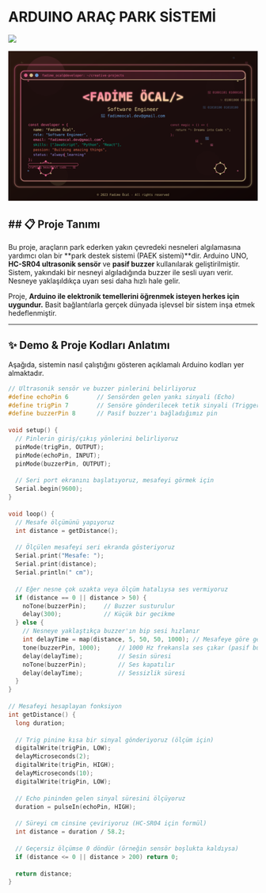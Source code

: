 # ARDUINO ARAÇ PARK SİSTEMİ
<img src="./content/arduino_uno_sensör.png" width="1000px"><br>

<img src="./content/fadime.svg">

## ## 📋 Proje Tanımı

Bu proje, araçların park ederken yakın çevredeki nesneleri algılamasına yardımcı olan bir **park destek sistemi (PAEK sistemi)**dir. Arduino UNO, **HC-SR04 ultrasonik sensör** ve **pasif buzzer** kullanılarak geliştirilmiştir. Sistem, yakındaki bir nesneyi algıladığında buzzer ile sesli uyarı verir. Nesneye yaklaşıldıkça uyarı sesi daha hızlı hale gelir.

Proje, **Arduino ile elektronik temellerini öğrenmek isteyen herkes için uygundur.** Basit bağlantılarla gerçek dünyada işlevsel bir sistem inşa etmek hedeflenmiştir.

---

## ✨ Demo & Proje Kodları Anlatımı

Aşağıda, sistemin nasıl çalıştığını gösteren açıklamalı Arduino kodları yer almaktadır.

```cpp
// Ultrasonik sensör ve buzzer pinlerini belirliyoruz
#define echoPin 6        // Sensörden gelen yankı sinyali (Echo)
#define trigPin 7        // Sensöre gönderilecek tetik sinyali (Trigger)
#define buzzerPin 8      // Pasif buzzer'ı bağladığımız pin

void setup() {
  // Pinlerin giriş/çıkış yönlerini belirliyoruz
  pinMode(trigPin, OUTPUT);
  pinMode(echoPin, INPUT);
  pinMode(buzzerPin, OUTPUT);
  
  // Seri port ekranını başlatıyoruz, mesafeyi görmek için
  Serial.begin(9600);
}

void loop() {
  // Mesafe ölçümünü yapıyoruz
  int distance = getDistance();

  // Ölçülen mesafeyi seri ekranda gösteriyoruz
  Serial.print("Mesafe: ");
  Serial.print(distance);
  Serial.println(" cm");

  // Eğer nesne çok uzakta veya ölçüm hatalıysa ses vermiyoruz
  if (distance == 0 || distance > 50) {
    noTone(buzzerPin);     // Buzzer susturulur
    delay(300);            // Küçük bir gecikme
  } else {
    // Nesneye yaklaştıkça buzzer'ın bip sesi hızlanır
    int delayTime = map(distance, 5, 50, 50, 1000); // Mesafeye göre gecikme süresi
    tone(buzzerPin, 1000);     // 1000 Hz frekansla ses çıkar (pasif buzzer için)
    delay(delayTime);          // Sesin süresi
    noTone(buzzerPin);         // Ses kapatılır
    delay(delayTime);          // Sessizlik süresi
  }
}

// Mesafeyi hesaplayan fonksiyon
int getDistance() {
  long duration;

  // Trig pinine kısa bir sinyal gönderiyoruz (ölçüm için)
  digitalWrite(trigPin, LOW);
  delayMicroseconds(2);
  digitalWrite(trigPin, HIGH);
  delayMicroseconds(10);
  digitalWrite(trigPin, LOW);

  // Echo pininden gelen sinyal süresini ölçüyoruz
  duration = pulseIn(echoPin, HIGH);

  // Süreyi cm cinsine çeviriyoruz (HC-SR04 için formül)
  int distance = duration / 58.2;

  // Geçersiz ölçümse 0 döndür (örneğin sensör boşlukta kaldıysa)
  if (distance <= 0 || distance > 200) return 0;

  return distance;
}


